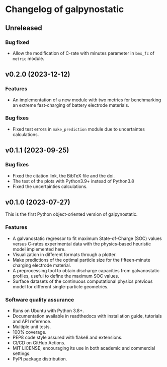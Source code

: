 # Changelog of galpynostatic

## Unreleased

### Bug fixed

- Allow the modification of C-rate with minutes parameter in `bmx_fc` of `metric` module.


## v0.2.0 (2023-12-12)

### Features

- An implementation of a new module with two metrics for benchmarking an extreme fast-charging of battery electrode materials.

### Bug fixes

- Fixed test errors in `make_prediction` module due to uncertaintes calculations.


## v0.1.1 (2023-09-25)

### Bug fixes

- Fixed the citation link, the BibTeX file and the doi.
- The test of the plots with Python3.9+ instead of Python3.8
- Fixed the uncertainties calculations.


## v0.1.0 (2023-07-27)

This is the first Python object-oriented version of galpynostatic.

### Features

- A galvanostatic regressor to fit maximum State-of-Charge (SOC) values versus C-rates experimental data with the physics-based heuristic model implemented here. 
- Visualization in different formats through a plotter.
- Make predictions of the optimal particle size for the fifteen-minute charging electrode material. 
- A preprocessing tool to obtain discharge capacities from galvanostatic profiles, useful to define the maximum SOC values.
- Surface datasets of the continuous computational physics previous model for different single-particle geometries. 

### Software quality assurance

- Runs on Ubuntu with Python 3.8+.
- Documentation available in readthedocs with installation guide, tutorials and API reference.
- Multiple unit tests.
- 100% coverage.
- PEP8 code style assured with flake8 and extensions.
- CI/CD on GitHub Actions.
- MIT LICENSE, encouraging its use in both academic and commercial settings.
- PyPI package distribution.
